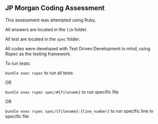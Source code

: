 ## JP Morgan Coding Assessment

This assessment was attempted using Ruby.

All answers are located in the `lib` folder.

All test are located in the `spec` folder.

All codes were developed with Test Driven Development in mind, using Rspec as the testing framework.

To run tests: 

`bundle exec rspec` to run all tests

OR

`bundle exex rspec spec/#{filename}` to run specific file

OR

`bundle exex rspec spec/{filename}:{line_number}` to run specific line in specific file

